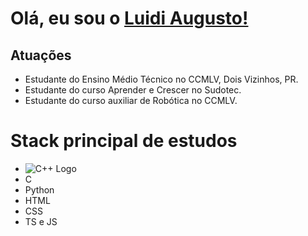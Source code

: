 # Olá, eu sou o [Luidi Augusto!](https://www.linkedin.com/in/luidi-augusto-710310359/)

## Atuações

* Estudante do Ensino Médio Técnico no CCMLV, Dois Vizinhos, PR.
* Estudante do curso Aprender e Crescer no Sudotec.
* Estudante do curso auxiliar de Robótica no CCMLV.

# Stack principal de estudos
*   ![C++ Logo]([/assets/images/tux.png](https://w7.pngwing.com/pngs/646/751/png-transparent-the-c-programming-language-computer-programming-programmer-others-blue-class-logo-thumbnail.png))
* C
* Python
* HTML
* CSS
* TS e JS
